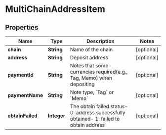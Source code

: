 
# MultiChainAddressItem

## Properties

Name | Type | Description | Notes
------------ | ------------- | ------------- | -------------
**chain** | **String** | Name of the chain |  [optional]
**address** | **String** | Deposit address |  [optional]
**paymentId** | **String** | Notes that some currencies required(e.g., Tag, Memo) when depositing |  [optional]
**paymentName** | **String** | Note type, &#x60;Tag&#x60; or &#x60;Memo&#x60; |  [optional]
**obtainFailed** | **Integer** | The obtain failed status- 0: address successfully obtained- 1: failed to obtain address |  [optional]


